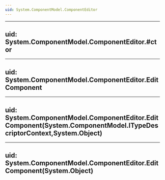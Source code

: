 ```yaml
---
uid: System.ComponentModel.ComponentEditor
---
```


---
uid: System.ComponentModel.ComponentEditor.#ctor
---

---
uid: System.ComponentModel.ComponentEditor.EditComponent
---

---
uid: System.ComponentModel.ComponentEditor.EditComponent(System.ComponentModel.ITypeDescriptorContext,System.Object)
---

---
uid: System.ComponentModel.ComponentEditor.EditComponent(System.Object)
---
